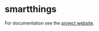 # smartthings
For documentation see the [project website](https://vervallsweg.github.io/smartthings/ "project website").
